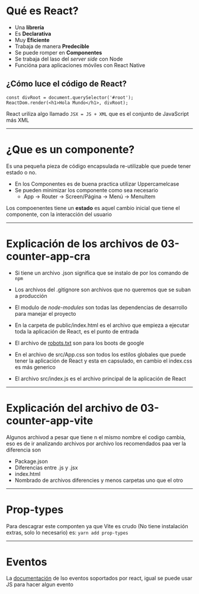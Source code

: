 # Qué es React?
- Una **librería** 
- Es **Declarativa**
- Muy **Eficiente**
- Trabaja de manera **Predecible**
- Se puede romper en **Componentes**
- Se trabaja del laso del _server side_ con Node
- Funcióna para aplicaciones móviles con React Native

## ¿Cómo luce el código de React?
```
const divRoot = document.querySelector('#root');
ReactDom.render(<h1>Hola Mundo</h1>, divRoot);
```
React uriliza algo llamado `JSX = JS + XML` que es el conjunto de JavaScript más XML 

---
# ¿Que es un componente?
Es una pequeña pieza de código encapsulada re-utilizable que puede tener estado o no. 
- En los Componentes es de buena practica utilizar Uppercamelcase
- Se pueden minimizar los componente como sea necesario
    - App -> Router -> Screen/Página -> Menú -> MenuItem

Los compoenentes tiene un **estado** es aquel cambio inicial que tiene el componente, con la interacción del usuario

---
# Explicación de los archivos de 03-counter-app-cra
- Si tiene un archivo .json significa que se instalo de por los comando de `npm`
- Los archivos del .gitignore son archivos que no queremos que se suban a producción 
- El modulo de _node-modules_ son todas las dependencias de desarrollo para manejar el proyecto
- En la carpeta de public/index.html es el archivo que empieza a ejecutar toda la aplicación de React, es el punto de entrada
- El archivo de [robots.txt](https://developers.google.com/search/docs/crawling-indexing/robots/intro?hl=es&visit_id=638697530195004051-2957782529&rd=1) son para los boots de google

- En el archivo de src/App.css son todos los estilos globales que puede tener la aplicación de React y esta en capsulado, en cambio el index.css es más generico
- El archivo src/index.js es el archivo principal de la aplicación de React

---
# Explicación del archivo de 03-counter-app-vite
Algunos archivod a pesar que tiene n el mismo nombre el codigo cambia, eso es de ir analizando archivos por archivo los recomendados paa ver la diferencia son
- Package.json
- Diferencias entre .js y .jsx
- index.html
- Nombrado de archivos diferencies y menos carpetas uno que el otro

---
# Prop-types
Para descagrar este componten ya que Vite es crudo (No tiene instalación extras, solo lo necesario) es:
`yarn add prop-types`

---
# Eventos
La [documentación](https://es.legacy.reactjs.org/docs/events.html) de lso eventos soportados por react, igual se puede usar JS para hacer algun evento